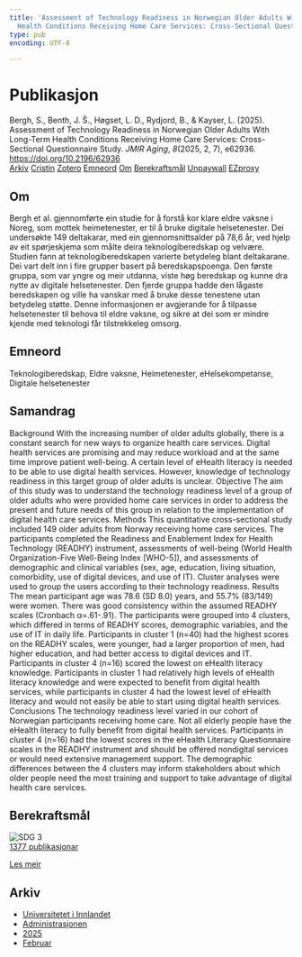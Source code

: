 ```yaml
---
title: 'Assessment of Technology Readiness in Norwegian Older Adults With Long-Term
  Health Conditions Receiving Home Care Services: Cross-Sectional Questionnaire Study'
type: pub
encoding: UTF-8

---
```

<h1>Publikasjon</h1>
<article id="csl-bib-container-PXZI3XJG" class="csl-bib-container">
  <div class="csl-bib-body"> <div class="csl-entry">Bergh, S., Benth, J. Š., Høgset, L. D., Rydjord, B., &#38; Kayser, L. (2025). Assessment of Technology Readiness in Norwegian Older Adults With Long-Term Health Conditions Receiving Home Care Services: Cross-Sectional Questionnaire Study. <i>JMIR Aging</i>, <i>8</i>(2025, 2, 7), e62936. <a href="https://doi.org/10.2196/62936">https://doi.org/10.2196/62936</a></div> </div>
  <div class="csl-bib-buttons">
    <a href="#taxonomy-article-PXZI3XJG" alt="archive" class="csl-bib-button">Arkiv</a>
    <a href="https://app.cristin.no/results/show.jsf?id=2359310" alt="Cristin" class="csl-bib-button">Cristin</a>
    <a href="http://zotero.org/groups/5881554/items/PXZI3XJG" alt="Zotero" class="csl-bib-button">Zotero</a>
    <a href="#keywords-article-PXZI3XJG" alt="keywords" class="csl-bib-button">Emneord</a>
    <a href="#about-article-PXZI3XJG" alt="about_pub" class="csl-bib-button">Om</a>
    <a href="#sdg-article-PXZI3XJG" alt="sdg" class="csl-bib-button">Berekraftsmål</a>
    <a href="https://doi.org/10.2196/62936" alt="Unpaywall" class="csl-bib-button">Unpaywall</a>
    <a href="https://doi.org/10.2196/62936" alt="EZproxy" class="csl-bib-button">EZproxy</a>
  </div>
  <div id="csl-bib-meta-container-PXZI3XJG"></div>
</article>
<div id="csl-bib-meta-PXZI3XJG" class="csl-bib-meta">
  <article id="about-article-PXZI3XJG" class="about_pub-article">
    <h1>Om</h1>
    Bergh et al. gjennomførte ein studie for å forstå kor klare eldre vaksne i Noreg, som mottek heimetenester, er til å bruke digitale helsetenester. Dei undersøkte 149 deltakarar, med ein gjennomsnittsalder på 78,6 år, ved hjelp av eit spørjeskjema som målte deira teknologiberedskap og velvære. Studien fann at teknologiberedskapen varierte betydeleg blant deltakarane. Dei vart delt inn i fire grupper basert på beredskapspoenga. Den første gruppa, som var yngre og meir utdanna, viste høg beredskap og kunne dra nytte av digitale helsetenester. Den fjerde gruppa hadde den lågaste beredskapen og ville ha vanskar med å bruke desse tenestene utan betydeleg støtte. Denne informasjonen er avgjerande for å tilpasse helsetenester til behova til eldre vaksne, og sikre at dei som er mindre kjende med teknologi får tilstrekkeleg omsorg.
  </article>
  <article id="keywords-article-PXZI3XJG" class="keywords-article">
    <h1>Emneord</h1>
    Teknologiberedskap, Eldre vaksne, Heimetenester, eHelsekompetanse, Digitale helsetenester
  </article>
  <article id="abstract-article-PXZI3XJG" class="abstract-article">
    <h1>Samandrag</h1>
    Background With the increasing number of older adults globally, there is a constant search for new ways to organize health care services. Digital health services are promising and may reduce workload and at the same time improve patient well-being. A certain level of eHealth literacy is needed to be able to use digital health services. However, knowledge of technology readiness in this target group of older adults is unclear. Objective The aim of this study was to understand the technology readiness level of a group of older adults who were provided home care services in order to address the present and future needs of this group in relation to the implementation of digital health care services. Methods This quantitative cross-sectional study included 149 older adults from Norway receiving home care services. The participants completed the Readiness and Enablement Index for Health Technology (READHY) instrument, assessments of well-being (World Health Organization-Five Well-Being Index [WHO-5]), and assessments of demographic and clinical variables (sex, age, education, living situation, comorbidity, use of digital devices, and use of IT). Cluster analyses were used to group the users according to their technology readiness. Results The mean participant age was 78.6 (SD 8.0) years, and 55.7% (83/149) were women. There was good consistency within the assumed READHY scales (Cronbach α=.61-.91). The participants were grouped into 4 clusters, which differed in terms of READHY scores, demographic variables, and the use of IT in daily life. Participants in cluster 1 (n=40) had the highest scores on the READHY scales, were younger, had a larger proportion of men, had higher education, and had better access to digital devices and IT. Participants in cluster 4 (n=16) scored the lowest on eHealth literacy knowledge. Participants in cluster 1 had relatively high levels of eHealth literacy knowledge and were expected to benefit from digital health services, while participants in cluster 4 had the lowest level of eHealth literacy and would not easily be able to start using digital health services. Conclusions The technology readiness level varied in our cohort of Norwegian participants receiving home care. Not all elderly people have the eHealth literacy to fully benefit from digital health services. Participants in cluster 4 (n=16) had the lowest scores in the eHealth Literacy Questionnaire scales in the READHY instrument and should be offered nondigital services or would need extensive management support. The demographic differences between the 4 clusters may inform stakeholders about which older people need the most training and support to take advantage of digital health care services.
  </article>
  <article id="sdg-article-PXZI3XJG" class="sdg-article">
    <h1>Berekraftsmål</h1>
    <div class="sdg-container"><div id="sdg3" class="sdg">
        <img src="{{< params subfolder >}}images/sdg/sdg03_nn.png" class="image" alt="SDG 3">
        <div class="sdg-overlay">
          <a href="{{< params subfolder >}}nn/archive/?sdg=3#archive" class="sdg-publication-count"><span>1377</span> publikasjonar</a>
          <p><a href="https://fn.no/om-fn/fns-baerekraftsmaal/god-helse-og-livskvalitet?lang=nno-NO" class="sdg-read-more">Les meir</a></p>
        </div>
      </div></div>
  </article>
  <article id="taxonomy-article-PXZI3XJG" class="taxonomy-article">
    <h1>Arkiv</h1>
    <ul>
      <li><a href="{{< params subfolder >}}nn/archive/?key=3DCRN523">Universitetet i Innlandet</a></li>
      <li><a href="{{< params subfolder >}}nn/archive/?key=QP7PBTSZ">Administrasjonen</a></li>
      <li><a href="{{< params subfolder >}}nn/archive/?key=KCCM9JTS">2025</a></li>
      <li><a href="{{< params subfolder >}}nn/archive/?key=C5Y9N2KK">Februar</a></li>
    </ul>
  </article>
</div>
